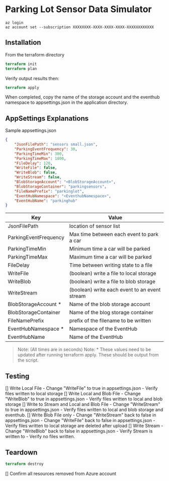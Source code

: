 # Parking Lot Sensor Data Simulator

``` cli
az login
az account set --subscription XXXXXXXX-XXXX-XXXX-XXXX-XXXXXXXXXXXX
```

## Installation

From the terraform directory

``` terraform
terraform init
terraform plan
```

Verify output results then:

``` terraform
terraform apply
```

When completed, copy the name of the storage account and the eventhub namespace to appsettings.json in the application directory.

## AppSettings Explanations

Sample appsettings.json

``` json
{
    "JsonFilePath": "sensors small.json",
    "ParkingEventFrequency": 30,
    "ParkingTimeMin": 300,
    "ParkingTimeMax": 1800,
    "FileDelay": 120,
    "WriteFile": false,
    "WriteBlob": false,
    "WriteStream": false,
    "BlobStorageAccount": "<BlobStorageAccount>",
    "BlobStorageContainer": "parkingsensors",
    "FileNamePrefix": "parkinglot",
    "EventHubNamespace": "<EventhubNamespace>",
    "EventHubName": "parkinghub"
}
```

|Key|Value|
|---|-----|
|JsonFilePath | location of sensor list|
|ParkingEventFrequency | Max time between each event to park a car|
|ParkingTimeMin | Minimum time a car will be parked|
|ParkingTimeMax | Maximum time a car will be parked|
|FileDelay | Time between writing state to a file|
|WriteFile | (boolean) write a file to local storage|
|WriteBlob | (boolean) write a file to blob storage|
|WriteStream | (boolean) write each event to an event stream|
|BlobStorageAccount * | Name of the blob storage account|
|BlobStorageContainer | Name of the blog storage container|
|FileNamePrefix | prefix of the filename to be written|
|EventHubNamespace * | Namespace of the EventHub|
|EventHubName | Name of the EventHub|

> Note: (All times are in seconds)
> Note: * These values need to be updated after running terraform apply. These should be output from the script.

## Testing

[] Write Local File
    - Change "WriteFile" to true in appsettings.json
    - Verify files written to local storage
[] Write Local and Blob File
    - Change "WriteBlob" to true in appsettings.json
    - Verify files written to local and blob storage
[] Write to Stream and Local and Blob File
    - Change "WriteStream" to true in appsettings.json
    - Verify files written to local and blob storage and eventhub.
[] Write Blob File only
    - Change "WriteStream" back to false in appsettings.json
    - Change "WriteFile" back to false in appsettings.json
    - Verify files written to local storage are deleted after upload
[] Write Stream
    - Change "WriteBlob" back to false in appsettings.json
    - Verify Stream is written to
    - Verify no files written.

## Teardown

``` terraform
terraform destroy
```

[] Confirm all resources removed from Azure account
